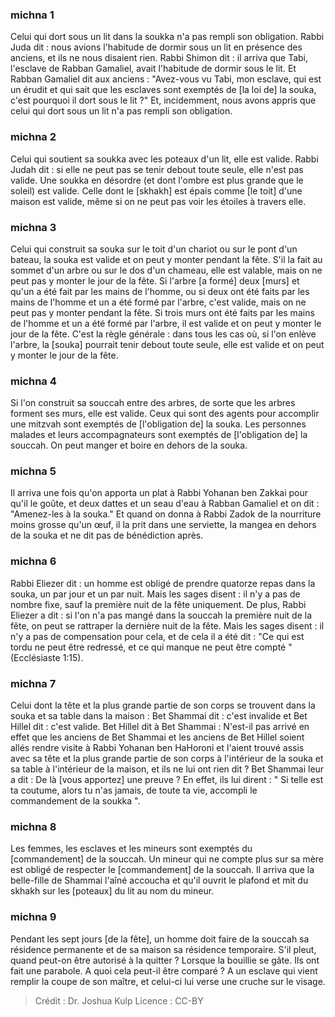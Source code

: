 
### michna 1
Celui qui dort sous un lit dans la soukka n'a pas rempli son obligation. Rabbi Juda dit : nous avions l'habitude de dormir sous un lit en présence des anciens, et ils ne nous disaient rien. Rabbi Shimon dit : il arriva que Tabi, l'esclave de Rabban Gamaliel, avait l'habitude de dormir sous le lit. Et Rabban Gamaliel dit aux anciens : "Avez-vous vu Tabi, mon esclave, qui est un érudit et qui sait que les esclaves sont exemptés de [la loi de] la souka, c'est pourquoi il dort sous le lit ?" Et, incidemment, nous avons appris que celui qui dort sous un lit n'a pas rempli son obligation.

### michna 2
Celui qui soutient sa soukka avec les poteaux d'un lit, elle est valide. Rabbi Judah dit : si elle ne peut pas se tenir debout toute seule, elle n'est pas valide. Une soukka en désordre (et dont l'ombre est plus grande que le soleil) est valide. Celle dont le [skhakh] est épais comme [le toit] d'une maison est valide, même si on ne peut pas voir les étoiles à travers elle.

### michna 3
Celui qui construit sa souka sur le toit d'un chariot ou sur le pont d'un bateau, la souka est valide et on peut y monter pendant la fête. S'il la fait au sommet d'un arbre ou sur le dos d'un chameau, elle est valable, mais on ne peut pas y monter le jour de la fête. Si l'arbre [a formé] deux [murs] et qu'un a été fait par les mains de l'homme, ou si deux ont été faits par les mains de l'homme et un a été formé par l'arbre, c'est valide, mais on ne peut pas y monter pendant la fête. Si trois murs ont été faits par les mains de l'homme et un a été formé par l'arbre, il est valide et on peut y monter le jour de la fête. C'est la règle générale : dans tous les cas où, si l'on enlève l'arbre, la [souka] pourrait tenir debout toute seule, elle est valide et on peut y monter le jour de la fête.

### michna 4
Si l'on construit sa souccah entre des arbres, de sorte que les arbres forment ses murs, elle est valide. Ceux qui sont des agents pour accomplir une mitzvah sont exemptés de [l'obligation de] la souka. Les personnes malades et leurs accompagnateurs sont exemptés de [l'obligation de] la souccah. On peut manger et boire en dehors de la souka.

### michna 5
Il arriva une fois qu'on apporta un plat à Rabbi Yohanan ben Zakkai pour qu'il le goûte, et deux dattes et un seau d'eau à Rabban Gamaliel et on dit : "Amenez-les à la souka." Et quand on donna à Rabbi Zadok de la nourriture moins grosse qu'un œuf, il la prit dans une serviette, la mangea en dehors de la souka et ne dit pas de bénédiction après.

### michna 6
Rabbi Eliezer dit : un homme est obligé de prendre quatorze repas dans la souka, un par jour et un par nuit. Mais les sages disent : il n'y a pas de nombre fixe, sauf la première nuit de la fête uniquement. De plus, Rabbi Eliezer a dit : si l'on n'a pas mangé dans la souccah la première nuit de la fête, on peut se rattraper la dernière nuit de la fête. Mais les sages disent : il n'y a pas de compensation pour cela, et de cela il a été dit : "Ce qui est tordu ne peut être redressé, et ce qui manque ne peut être compté "(Ecclésiaste 1:15).

### michna 7
Celui dont la tête et la plus grande partie de son corps se trouvent dans la souka et sa table dans la maison : Bet Shammai dit : c'est invalide et Bet Hillel dit : c'est valide. Bet Hillel dit à Bet Shammai : N'est-il pas arrivé en effet que les anciens de Bet Shammai et les anciens de Bet Hillel soient allés rendre visite à Rabbi Yohanan ben HaHoroni et l'aient trouvé assis avec sa tête et la plus grande partie de son corps à l'intérieur de la souka et sa table à l'intérieur de la maison, et ils ne lui ont rien dit ? Bet Shammai leur a dit : De là [vous apportez] une preuve ? En effet, ils lui dirent : " Si telle est ta coutume, alors tu n'as jamais, de toute ta vie, accompli le commandement de la soukka ".

### michna 8
Les femmes, les esclaves et les mineurs sont exemptés du [commandement] de la souccah. Un mineur qui ne compte plus sur sa mère est obligé de respecter le [commandement] de la souccah. Il arriva que la belle-fille de Shammai l'aîné accoucha et qu'il ouvrit le plafond et mit du skhakh sur les [poteaux] du lit au nom du mineur.

### michna 9
Pendant les sept jours [de la fête], un homme doit faire de la souccah sa résidence permanente et de sa maison sa résidence temporaire. S'il pleut, quand peut-on être autorisé à la quitter ? Lorsque la bouillie se gâte. Ils ont fait une parabole. A quoi cela peut-il être comparé ? A un esclave qui vient remplir la coupe de son maître, et celui-ci lui verse une cruche sur le visage.

>Crédit : Dr. Joshua Kulp
>Licence : CC-BY